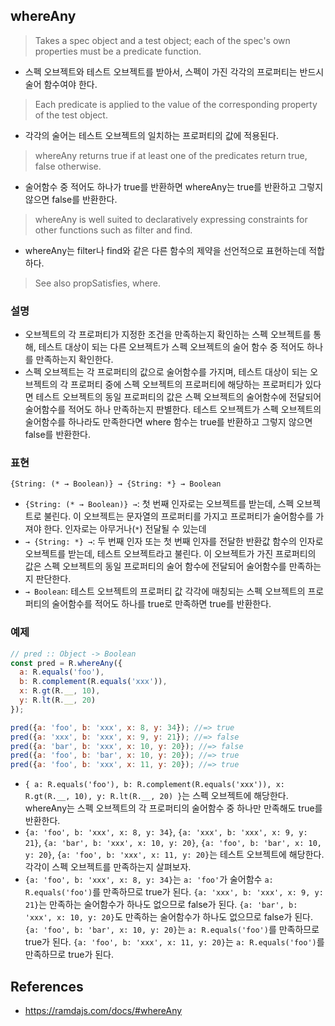 ## whereAny
> Takes a spec object and a test object; each of the spec's own properties must be a predicate function.
- 스펙 오브젝트와 테스트 오브젝트를 받아서, 스펙이 가진 각각의 프로퍼티는 반드시 술어 함수여야 한다.
> Each predicate is applied to the value of the corresponding property of the test object.
- 각각의 술어는 테스트 오브젝트의 일치하는 프로퍼티의 값에 적용된다.
> whereAny returns true if at least one of the predicates return true, false otherwise.
- 술어함수 중 적어도 하나가 true를 반환하면 whereAny는 true를 반환하고 그렇지 않으면 false를 반환한다.
> whereAny is well suited to declaratively expressing constraints for other functions such as filter and find.
- whereAny는 filter나 find와 같은 다른 함수의 제약을 선언적으로 표현하는데 적합하다.

> See also propSatisfies, where.

### 설명
- 오브젝트의 각 프로퍼티가 지정한 조건을 만족하는지 확인하는 스펙 오브젝트를 통해, 테스트 대상이 되는 다른 오브젝트가 스펙 오브젝트의 술어 함수 중 적어도 하나를 만족하는지 확인한다.
- 스펙 오브젝트는 각 프로퍼티의 값으로 술어함수를 가지며, 테스트 대상이 되는 오브젝트의 각 프로퍼티 중에 스펙 오브젝트의 프로퍼티에 해당하는 프로퍼티가 있다면 테스트 오브젝트의 동일 프로퍼티의 값은 스펙 오브젝트의 술어함수에 전달되어 술어함수를 적어도 하나 만족하는지 판별한다. 테스트 오브젝트가 스펙 오브젝트의 술어함수를 하나라도 만족한다면 where 함수는 true를 반환하고 그렇지 않으면 false를 반환한다.


### 표현
```
{String: (* → Boolean)} → {String: *} → Boolean
```
- `{String: (* → Boolean)} →`: 첫 번째 인자로는 오브젝트를 받는데, 스펙 오브젝트로 불린다. 이 오브젝트는 문자열의 프로퍼티를 가지고 프로퍼티가 술어함수를 가져야 한다. 인자로는 아무거나(`*`) 전달될 수 있는데
- `→ {String: *} →`: 두 번째 인자 또는 첫 번째 인자를 전달한 반환값 함수의 인자로 오브젝트를 받는데, 테스트 오브젝트라고 불린다. 이 오브젝트가 가진 프로퍼티의 값은 스펙 오브젝트의 동일 프로퍼티의 술어 함수에 전달되어 술어함수를 만족하는지 판단한다.
- `→ Boolean`: 테스트 오브젝트의 프로퍼티 값 각각에 매칭되는 스펙 오브젝트의 프로퍼티의 술어함수를 적어도 하나를 true로 만족하면 true를 반환한다.


### 예제
```js
// pred :: Object -> Boolean
const pred = R.whereAny({
  a: R.equals('foo'),
  b: R.complement(R.equals('xxx')),
  x: R.gt(R.__, 10),
  y: R.lt(R.__, 20)
});

pred({a: 'foo', b: 'xxx', x: 8, y: 34}); //=> true
pred({a: 'xxx', b: 'xxx', x: 9, y: 21}); //=> false
pred({a: 'bar', b: 'xxx', x: 10, y: 20}); //=> false
pred({a: 'foo', b: 'bar', x: 10, y: 20}); //=> true
pred({a: 'foo', b: 'xxx', x: 11, y: 20}); //=> true
```
- `{ a: R.equals('foo'), b: R.complement(R.equals('xxx')), x: R.gt(R.__, 10), y: R.lt(R.__, 20) }`는 스펙 오브젝트에 해당한다. whereAny는 스펙 오브젝트의 각 프로퍼티의 술어함수 중 하나만 만족해도 true를 반환한다.
- `{a: 'foo', b: 'xxx', x: 8, y: 34}`, `{a: 'xxx', b: 'xxx', x: 9, y: 21}`, `{a: 'bar', b: 'xxx', x: 10, y: 20}`, `{a: 'foo', b: 'bar', x: 10, y: 20}`, `{a: 'foo', b: 'xxx', x: 11, y: 20}`는 테스트 오브젝트에 해당한다. 각각이 스펙 오브젝트를 만족하는지 살펴보자.
- `{a: 'foo', b: 'xxx', x: 8, y: 34}`는 `a: 'foo'`가 술어함수 `a: R.equals('foo')`를 만족하므로 true가 된다. `{a: 'xxx', b: 'xxx', x: 9, y: 21}`는 만족하는 술어함수가 하나도 없으므로 false가 된다. `{a: 'bar', b: 'xxx', x: 10, y: 20}`도 만족하는 술어함수가 하나도 없으므로 false가 된다. `{a: 'foo', b: 'bar', x: 10, y: 20}`는 `a: R.equals('foo')`를 만족하므로 true가 된다. `{a: 'foo', b: 'xxx', x: 11, y: 20}`는 `a: R.equals('foo')`를 만족하므로 true가 된다.

## References
- https://ramdajs.com/docs/#whereAny
